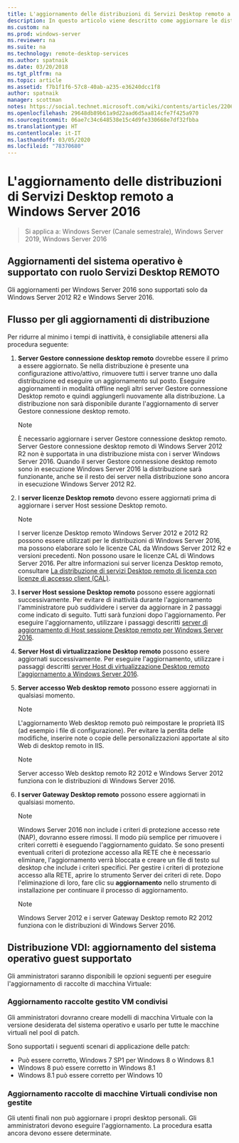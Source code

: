```yaml
---
title: L'aggiornamento delle distribuzioni di Servizi Desktop remoto a Windows Server 2016
description: In questo articolo viene descritto come aggiornare le distribuzioni di Servizi Desktop remoto esistente a Windows Server 2016.
ms.custom: na
ms.prod: windows-server
ms.reviewer: na
ms.suite: na
ms.technology: remote-desktop-services
ms.author: spatnaik
ms.date: 03/20/2018
ms.tgt_pltfrm: na
ms.topic: article
ms.assetid: f7b1f1f6-57c8-40ab-a235-e36240dcc1f8
author: spatnaik
manager: scottman
notes: https://social.technet.microsoft.com/wiki/contents/articles/22069.remote-desktop-services-upgrade-guidelines-for-windows-server-2012-r2.aspx
ms.openlocfilehash: 29648db89b61a9d22aad6d5aa814cfe7f425a970
ms.sourcegitcommit: 06ae7c34c648538e15c4d9fe330668e7df32fbba
ms.translationtype: HT
ms.contentlocale: it-IT
ms.lasthandoff: 03/05/2020
ms.locfileid: "78370680"
---
```

# <a name="upgrading-your-remote-desktop-services-deployments-to-windows-server-2016"></a>L'aggiornamento delle distribuzioni di Servizi Desktop remoto a Windows Server 2016

>Si applica a: Windows Server (Canale semestrale), Windows Server 2019, Windows Server 2016

## <a name="supported-os-upgrades-with-rds-role-installed"></a>Aggiornamenti del sistema operativo è supportato con ruolo Servizi Desktop REMOTO
Gli aggiornamenti per Windows Server 2016 sono supportati solo da Windows Server 2012 R2 e Windows Server 2016.

## <a name="flow-for-deployment-upgrades"></a>Flusso per gli aggiornamenti di distribuzione
Per ridurre al minimo i tempi di inattività, è consigliabile attenersi alla procedura seguente:

1. **Server Gestore connessione desktop remoto** dovrebbe essere il primo a essere aggiornato. Se nella distribuzione è presente una configurazione attivo/attivo, rimuovere tutti i server tranne uno dalla distribuzione ed eseguire un aggiornamento sul posto. Eseguire aggiornamenti in modalità offline negli altri server Gestore connessione Desktop remoto e quindi aggiungerli nuovamente alla distribuzione. La distribuzione non sarà disponibile durante l'aggiornamento di server Gestore connessione desktop remoto.

   > [!NOTE] 
   > È necessario aggiornare i server Gestore connessione desktop remoto. Server Gestore connessione desktop remoto di Windows Server 2012 R2 non è supportata in una distribuzione mista con i server Windows Server 2016. Quando il server Gestore connessione desktop remoto sono in esecuzione Windows Server 2016 la distribuzione sarà funzionante, anche se il resto dei server nella distribuzione sono ancora in esecuzione Windows Server 2012 R2.

2. I **server licenze Desktop remoto** devono essere aggiornati prima di aggiornare i server Host sessione Desktop remoto.
   > [!NOTE] 
   > I server licenze Desktop remoto Windows Server 2012 e 2012 R2 possono essere utilizzati per le distribuzioni di Windows Server 2016, ma possono elaborare solo le licenze CAL da Windows Server 2012 R2 e versioni precedenti. Non possono usare le licenze CAL di Windows Server 2016. Per altre informazioni sui server licenza Desktop remoto, consultare [La distribuzione di servizi Desktop remoto di licenza con licenze di accesso client (CAL)](rds-client-access-license.md).

3. **I server Host sessione Desktop remoto** possono essere aggiornati successivamente. Per evitare di inattività durante l'aggiornamento l'amministratore può suddividere i server da aggiornare in 2 passaggi come indicato di seguito. Tutti sarà funzioni dopo l'aggiornamento. Per eseguire l'aggiornamento, utilizzare i passaggi descritti [server di aggiornamento di Host sessione Desktop remoto per Windows Server 2016](upgrade-to-rdsh.md).

4. **Server Host di virtualizzazione Desktop remoto** possono essere aggiornati successivamente. Per eseguire l'aggiornamento, utilizzare i passaggi descritti [server Host di virtualizzazione Desktop remoto l'aggiornamento a Windows Server 2016](upgrade-to-rdvh.md).

5. **Server accesso Web desktop remoto** possono essere aggiornati in qualsiasi momento.
   > [!NOTE]
   > L'aggiornamento Web desktop remoto può reimpostare le proprietà IIS (ad esempio i file di configurazione). Per evitare la perdita delle modifiche, inserire note o copie delle personalizzazioni apportate al sito Web di desktop remoto in IIS.

   > [!NOTE] 
   > Server accesso Web desktop remoto R2 2012 e Windows Server 2012 funziona con le distribuzioni di Windows Server 2016.

6. **I server Gateway Desktop remoto** possono essere aggiornati in qualsiasi momento.
   > [!NOTE]
   > Windows Server 2016 non include i criteri di protezione accesso rete (NAP), dovranno essere rimossi. Il modo più semplice per rimuovere i criteri corretti è eseguendo l'aggiornamento guidato. Se sono presenti eventuali criteri di protezione accesso alla RETE che è necessario eliminare, l'aggiornamento verrà bloccata e creare un file di testo sul desktop che include i criteri specifici. Per gestire i criteri di protezione accesso alla RETE, aprire lo strumento Server dei criteri di rete. Dopo l'eliminazione di loro, fare clic su **aggiornamento** nello strumento di installazione per continuare il processo di aggiornamento. 

   > [!NOTE] 
   > Windows Server 2012 e i server Gateway Desktop remoto R2 2012 funziona con le distribuzioni di Windows Server 2016.

## <a name="vdi-deployment--supported-guest-os-upgrade"></a>Distribuzione VDI: aggiornamento del sistema operativo guest supportato
Gli amministratori saranno disponibili le opzioni seguenti per eseguire l'aggiornamento di raccolte di macchina Virtuale:

### <a name="upgrade-managed-shared-vm-collections"></a>Aggiornamento raccolte gestito VM condivisi 
Gli amministratori dovranno creare modelli di macchina Virtuale con la versione desiderata del sistema operativo e usarlo per tutte le macchine virtuali nel pool di patch. 

Sono supportati i seguenti scenari di applicazione delle patch:
- Può essere corretto, Windows 7 SP1 per Windows 8 o Windows 8.1
- Windows 8 può essere corretto in Windows 8.1
- Windows 8.1 può essere corretto per Windows 10

### <a name="upgrade-unmanaged-shared-vm-collections"></a>Aggiornamento raccolte di macchine Virtuali condivise non gestite 
Gli utenti finali non può aggiornare i propri desktop personali. Gli amministratori devono eseguire l'aggiornamento. La procedura esatta ancora devono essere determinate.